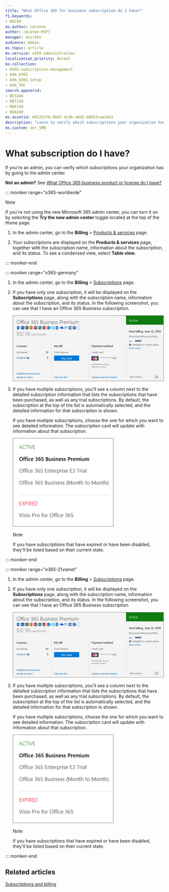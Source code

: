 ```yaml
---
title: "What Office 365 for business subscription do I have?"
f1.keywords:
- NOCSH
ms.author: cmcatee
author: cmcatee-MSFT
manager: mnirkhe
audience: Admin
ms.topic: article
ms.service: o365-administration
localization_priority: Normal
ms.collection: 
- M365-subscription-management
- Adm_O365
- Adm_O365_Setup
- Adm_TOC
search.appverid:
- BCS160
- MET150
- MOE150
- BEA160
ms.assetid: 092252f8-08df-4cdb-a8d2-b8653caa29a1
description: "Learn to verify which subscriptions your organization has by going to the Subscriptions page."
ms.custom: okr_SMB
---
```


# What subscription do I have?

If you're an admin, you can verify which subscriptions your organization has by going to the admin center.
  
 **Not an admin?** See [What Office 365 business product or license do I have?](https://support.office.com/article/f8ab5e25-bf3f-4a47-b264-174b1ee925fd.aspx)

::: moniker range="o365-worldwide"

> [!NOTE]
> If you're not using the new Microsoft 365 admin center, you can turn it on by selecting the **Try the new admin center** toggle located at the top of the Home page.

1. In the admin center, go to the **Billing** \> <a href="https://go.microsoft.com/fwlink/p/?linkid=842054" target="_blank">Products & services</a> page.

2. Your subscriptions are displayed on the **Products & services** page, together with the subscription name, information about the subscription, and its status. To see a condensed view, select **Table view**.

::: moniker-end
  
::: moniker range="o365-germany"

1. In the admin center, go to the **Billing** \>  <a href="https://go.microsoft.com/fwlink/p/?linkid=847745" target="_blank">Subscriptions</a> page.

2. If you have only one subscription, it will be displayed on the **Subscriptions** page, along with the subscription name, information about the subscription, and its status. In the following screenshot, you can see that I have an Office 365 Business subscription.

    ![The Subscriptions page that shows which subscription you have as well as its status.](../media/4d51dfcc-e9f3-4414-964a-6ef182f49eba.png)
  
3. If you have multiple subscriptions, you'll see a column next to the detailed subscription information that lists the subscriptions that have been purchased, as well as any trial subscriptions. By default, the subscription at the top of the list is automatically selected, and the detailed information for that subscription is shown.

    If you have multiple subscriptions, choose the one for which you want to see detailed information. The subscription card will update with information about that subscription.

    ![The Subscriptions page of the admin center showing a list of multiple subscriptions grouped by their status.](../media/548ab8e9-bf9c-46d1-8c7c-ef5b631f3faa.png)
  
    > [!NOTE]
    > If you have subscriptions that have expired or have been disabled, they'll be listed based on their current state.

::: moniker-end

::: moniker range="o365-21vianet"

1. In the admin center, go to the **Billing** \>  <a href="https://go.microsoft.com/fwlink/p/?linkid=850626" target="_blank">Subscriptions</a> page.

2. If you have only one subscription, it will be displayed on the **Subscriptions** page, along with the subscription name, information about the subscription, and its status. In the following screenshot, you can see that I have an Office 365 Business subscription.

    ![The Subscriptions page that shows which subscription you have as well as its status.](../media/4d51dfcc-e9f3-4414-964a-6ef182f49eba.png)
  
3. If you have multiple subscriptions, you'll see a column next to the detailed subscription information that lists the subscriptions that have been purchased, as well as any trial subscriptions. By default, the subscription at the top of the list is automatically selected, and the detailed information for that subscription is shown.

    If you have multiple subscriptions, choose the one for which you want to see detailed information. The subscription card will update with information about that subscription.

    ![The Subscriptions page of the admin center showing a list of multiple subscriptions grouped by their status.](../media/548ab8e9-bf9c-46d1-8c7c-ef5b631f3faa.png)
  
    > [!NOTE]
    > If you have subscriptions that have expired or have been disabled, they'll be listed based on their current state.

::: moniker-end

## Related articles
  
[Subscriptions and billing](../../commerce/subscriptions-and-billing.md)
